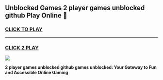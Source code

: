 
## Unblocked Games 2 player games unblocked github Play Online 👋
<h3>
<a href="https://news.freeplayer.one?title=2_player_games_unblocked_github&ref=17F">CLICK TO PLAY</a></h3>
<hr>

<h3>
<a href="https://news.freeplayer.one?title=2_player_games_unblocked_github&ref=17F">CLICK 2 PLAY</a>
  
</h3>

<a href="https://news.freeplayer.one?title=2_player_games_unblocked_github&ref=17F/"><img src="https://clearcache.store/games.png"></a>


**2 player games unblocked github games unblocked: Your Gateway to Fun and Accessible Online Gaming**
